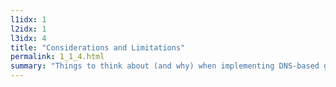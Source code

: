 ```yaml
---
l1idx: 1
l2idx: 1
l3idx: 4
title: "Considerations and Limitations"
permalink: 1_1_4.html
summary: "Things to think about (and why) when implementing DNS-based global load-balancing."
---
```

